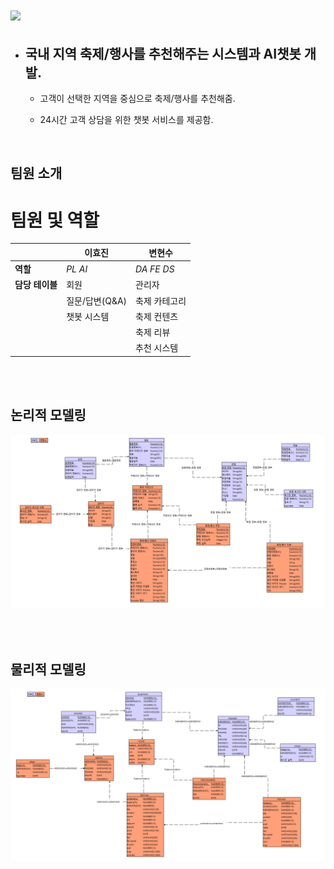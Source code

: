 # <img src="https://capsule-render.vercel.app/api?type=waving&color=auto&height=200&section=header&text=team1_v3sbm3c&fontSize=90" />
- ## 국내 지역 축제/행사를 추천해주는 시스템과 AI챗봇 개발.

    - 고객이 선택한 지역을 중심으로 축제/행사를 추천해줌.

    - 24시간 고객 상담을 위한 챗봇 서비스를 제공함.
<br>

## 팀원 소개

# 팀원 및 역할

|            | 이효진      | 변현수        |
|------------|------------|--------------|
| **역할**   | *PL AI*     | *DA FE DS*   |
| **담당 테이블** | 회원     | 관리자       |
|            | 질문/답변(Q&A) | 축제 카테고리 |
|            | 챗봇 시스템   | 축제 컨텐츠   |
|            |              | 축제 리뷰     |
|            |              | 추천 시스템   |


<br><br>
## 논리적 모델링
![ex_screenshot](./img/스크린샷1.png)

<br><br>
## 물리적 모델링
![ex_screenshot](./img/스크린샷2.png)
 

